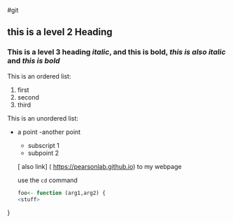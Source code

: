 #git

## this is a level 2 Heading 

### This is a level 3 heading *italic*, and this is **bold**, _this is also italic_ and _this is bold_

 This is an ordered list:
 1. first
 1. second
 1. third
 
 
 This is an unordered list:
 - a point 
 -another point 
   - subscript 1
   - subpoint 2
   
   [ also
    link] ( https://pearsonlab.github.io) to my webpage
	
	use the `cd` command
	
	```R
	foo<- function (arg1,arg2) {
	<stuff>
}
```
